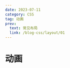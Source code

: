 ```yaml
---
date: 2023-07-11
category: CSS
tag: 动画
prev:
  text: 常见布局
  link: /blog-css/layout/01 
---
```


# 动画

